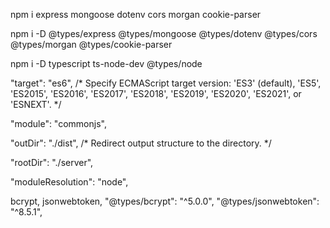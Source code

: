 npm i express mongoose dotenv cors morgan cookie-parser

npm i -D @types/express @types/mongoose @types/dotenv @types/cors @types/morgan @types/cookie-parser 

npm i -D typescript ts-node-dev @types/node 

"target": "es6", /* Specify ECMAScript target version: 'ES3' (default), 'ES5', 'ES2015', 'ES2016', 'ES2017', 'ES2018', 'ES2019', 'ES2020', 'ES2021', or 'ESNEXT'. */

"module": "commonjs",

"outDir": "./dist", /* Redirect output structure to the directory. */

"rootDir": "./server",

"moduleResolution": "node", 

bcrypt, jsonwebtoken, "@types/bcrypt": "^5.0.0", "@types/jsonwebtoken": "^8.5.1",
